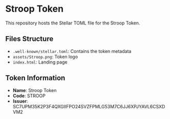 # Stroop Token

This repository hosts the Stellar TOML file for the Stroop Token.

## Files Structure
- `.well-known/stellar.toml`: Contains the token metadata
- `assets/Stroop.png`: Token logo
- `index.html`: Landing page

## Token Information
- **Name**: Stroop Token
- **Code**: STROOP
- **Issuer**: SC7UPM35K2P3F4QXGIIFPO24SVZFPMLG53M7C6JJ6XPJYAVL6CSXDVM2
